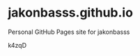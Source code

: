 # jakonbasss.github.io
Personal GitHub Pages site for jakonbasss













































































k4zqD

